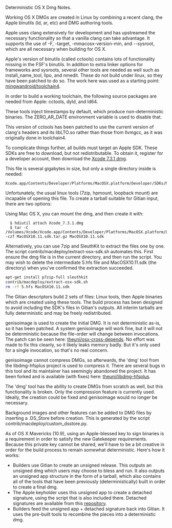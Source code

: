 Deterministic OS X Dmg Notes.

Working OS X DMGs are created in Linux by combining a recent clang,
the Apple binutils (ld, ar, etc) and DMG authoring tools.

Apple uses clang extensively for development and has upstreamed the necessary
functionality so that a vanilla clang can take advantage. It supports the use
of -F, -target, -mmacosx-version-min, and --sysroot, which are all necessary
when building for OS X.

Apple's version of binutils (called cctools) contains lots of functionality
missing in the FSF's binutils. In addition to extra linker options for
frameworks and sysroots, several other tools are needed as well such as
install_name_tool, lipo, and nmedit. These do not build under linux, so they
have been patched to do so. The work here was used as a starting point:
[mingwandroid/toolchain4](https://github.com/mingwandroid/toolchain4).

In order to build a working toolchain, the following source packages are needed
from Apple: cctools, dyld, and ld64.

These tools inject timestamps by default, which produce non-deterministic
binaries. The ZERO_AR_DATE environment variable is used to disable that.

This version of cctools has been patched to use the current version of clang's
headers and its libLTO.so rather than those from llvmgcc, as it was
originally done in toolchain4.

To complicate things further, all builds must target an Apple SDK. These SDKs
are free to download, but not redistributable.
To obtain it, register for a developer account, then download the [Xcode 7.3.1 dmg](https://developer.apple.com/devcenter/download.action?path=/Developer_Tools/Xcode_7.3.1/Xcode_7.3.1.dmg).

This file is several gigabytes in size, but only a single directory inside is
needed:
```
Xcode.app/Contents/Developer/Platforms/MacOSX.platform/Developer/SDKs/MacOSX10.11.sdk
```

Unfortunately, the usual linux tools (7zip, hpmount, loopback mount) are incapable of opening this file.
To create a tarball suitable for Gitian input, there are two options:

Using Mac OS X, you can mount the dmg, and then create it with:
```
  $ hdiutil attach Xcode_7.3.1.dmg
  $ tar -C /Volumes/Xcode/Xcode.app/Contents/Developer/Platforms/MacOSX.platform/Developer/SDKs/ -czf MacOSX10.11.sdk.tar.gz MacOSX10.11.sdk
```

Alternatively, you can use 7zip and SleuthKit to extract the files one by one.
The script contrib/macdeploy/extract-osx-sdk.sh automates this. First ensure
the dmg file is in the current directory, and then run the script. You may wish
to delete the intermediate 5.hfs file and MacOSX10.11.sdk (the directory) when
you've confirmed the extraction succeeded.

```bash
apt-get install p7zip-full sleuthkit
contrib/macdeploy/extract-osx-sdk.sh
rm -rf 5.hfs MacOSX10.11.sdk
```

The Gitian descriptors build 2 sets of files: Linux tools, then Apple binaries
which are created using these tools. The build process has been designed to
avoid including the SDK's files in Gitian's outputs. All interim tarballs are
fully deterministic and may be freely redistributed.

genisoimage is used to create the initial DMG. It is not deterministic as-is,
so it has been patched. A system genisoimage will work fine, but it will not
be deterministic because the file-order will change between invocations.
The patch can be seen here:  [theuni/osx-cross-depends](https://raw.githubusercontent.com/theuni/osx-cross-depends/master/patches/cdrtools/genisoimage.diff).
No effort was made to fix this cleanly, so it likely leaks memory badly. But
it's only used for a single invocation, so that's no real concern.

genisoimage cannot compress DMGs, so afterwards, the 'dmg' tool from the
libdmg-hfsplus project is used to compress it. There are several bugs in this
tool and its maintainer has seemingly abandoned the project. It has been forked
and is available (with fixes) here: [theuni/libdmg-hfsplus](https://github.com/theuni/libdmg-hfsplus).

The 'dmg' tool has the ability to create DMGs from scratch as well, but this
functionality is broken. Only the compression feature is currently used.
Ideally, the creation could be fixed and genisoimage would no longer be necessary.

Background images and other features can be added to DMG files by inserting a
.DS_Store before creation. This is generated by the script
contrib/macdeploy/custom_dsstore.py.

As of OS X Mavericks (10.9), using an Apple-blessed key to sign binaries is a
requirement in order to satisfy the new Gatekeeper requirements. Because this
private key cannot be shared, we'll have to be a bit creative in order for the
build process to remain somewhat deterministic. Here's how it works:

- Builders use Gitian to create an unsigned release. This outputs an unsigned
  dmg which users may choose to bless and run. It also outputs an unsigned app
  structure in the form of a tarball, which also contains all of the tools
  that have been previously (deterministically) built in order to create a
  final dmg.
- The Apple keyholder uses this unsigned app to create a detached signature,
  using the script that is also included there. Detached signatures are available from this [repository](https://github.com/luckywhale13/dogecoin-detached-sigs).
- Builders feed the unsigned app + detached signature back into Gitian. It
  uses the pre-built tools to recombine the pieces into a deterministic dmg.

